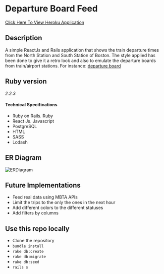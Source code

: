 # Departure Board Feed

[Click Here To View Heroku Application](https://arcane-reaches-51102.herokuapp.com/)

## Description
A simple ReactJs and Rails application that shows the train departure times from the North Station and South Station of Boston. The style applied has been done to give it a retro look and also to emulate the departure boards from train/airport stations. For instance: [departure board](https://upload.wikimedia.org/wikipedia/commons/4/43/North_Station_departure_board.JPG)

## Ruby version
*2.2.3*

#### Technical Specifications
- Ruby on Rails. Ruby
- React Js. Javascript
- PostgreSQL
- HTML
- SASS
- Lodash

## ER Diagram
![ERDiagram](http://i.imgur.com/LE2LeQy.png)

## Future Implementations
*  Feed real data using MBTA APIs
*  Limit the trips to the only the ones in the next hour
*  Add different colors to the different statuses
*  Add filters by columns

## Use this repo locally
* Clone the repository
* `bundle install`
* `rake db:create`
* `rake db:migrate`
* `rake db:seed`
* `rails s`

